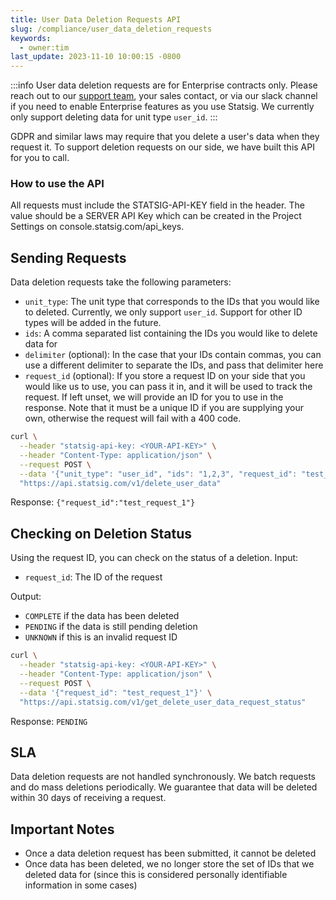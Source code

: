 ```yaml
---
title: User Data Deletion Requests API
slug: /compliance/user_data_deletion_requests
keywords:
  - owner:tim
last_update: 2023-11-10 10:00:15 -0800
---
```


:::info
User data deletion requests are for Enterprise contracts only. Please reach out to our [support team](mailto:support@statsig.com), your sales contact, or via our slack channel if you need to enable Enterprise features as you use Statsig.
We currently only support deleting data for unit type `user_id`.
:::

GDPR and similar laws may require that you delete a user's data when they request it. To support deletion requests on our side, we have built this API for you to call.

### How to use the API

All requests must include the STATSIG-API-KEY field in the header. The value should be a SERVER API Key which can be created in the Project Settings on console.statsig.com/api_keys.

## Sending Requests

Data deletion requests take the following parameters:
- `unit_type`: The unit type that corresponds to the IDs that you would like to deleted. Currently, we only support `user_id`. Support for other ID types will be added in the future.
- `ids`: A comma separated list containing the IDs you would like to delete data for
- `delimiter` (optional): In the case that your IDs contain commas, you can use a different delimiter to separate the IDs, and pass that delimiter here
- `request_id` (optional): If you store a request ID on your side that you would like us to use, you can pass it in, and it will be used to track the request. If left unset, we will provide an ID for you to use in the response. Note that it must be a unique ID if you are supplying your own, otherwise the request will fail with a 400 code.

```bash
curl \
  --header "statsig-api-key: <YOUR-API-KEY>" \
  --header "Content-Type: application/json" \
  --request POST \
  --data '{"unit_type": "user_id", "ids": "1,2,3", "request_id": "test_request_1"}' \
  "https://api.statsig.com/v1/delete_user_data"
```

Response:
`{"request_id":"test_request_1"}`

## Checking on Deletion Status

Using the request ID, you can check on the status of a deletion.
Input:
- `request_id`: The ID of the request

Output:
- `COMPLETE` if the data has been deleted
- `PENDING` if the data is still pending deletion
- `UNKNOWN` if this is an invalid request ID

```bash
curl \
  --header "statsig-api-key: <YOUR-API-KEY>" \
  --header "Content-Type: application/json" \
  --request POST \
  --data '{"request_id": "test_request_1"}' \
  "https://api.statsig.com/v1/get_delete_user_data_request_status"
```

Response:
`PENDING`

## SLA
Data deletion requests are not handled synchronously. We batch requests and do mass deletions periodically. We guarantee that data will be deleted within 30 days of receiving a request.

## Important Notes
- Once a data deletion request has been submitted, it cannot be deleted
- Once data has been deleted, we no longer store the set of IDs that we deleted data for (since this is considered personally identifiable information in some cases)

